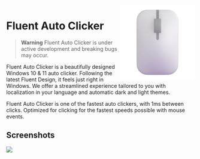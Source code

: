 <img align=right src="assets/FluentAutoClicker.png" width="200px" />

# Fluent Auto Clicker

> **Warning** Fluent Auto Clicker is under active development and breaking bugs may occur.

Fluent Auto Clicker is a beautifully designed Windows 10 & 11 auto clicker. Following the latest Fluent Design, it feels just right in Windows. We offer a streamlined experience tailored to you with localization in your language and automatic dark and light themes.

Fluent Auto Clicker is one of the fastest auto clickers, with 1ms between clicks. Optimized for clicking for the fastest speeds possible with mouse events.

## Screenshots

<picture>
  <source media="(prefers-color-scheme: dark)" srcset="https://github.com/RyanLua/FluentAutoClicker/assets/80087248/eee955ac-4429-4262-ba84-48bf99c121d1">
  <source media="(prefers-color-scheme: light)" srcset="https://github.com/RyanLua/FluentAutoClicker/assets/80087248/ea30b709-fe74-4cec-b513-7aebf25d4270">
  <img src="https://github.com/RyanLua/FluentAutoClicker/assets/80087248/ea30b709-fe74-4cec-b513-7aebf25d4270">
</picture>
